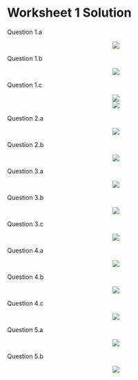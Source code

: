 # Worksheet 1 Solution


Question 1.a

<div style="text-align: center;">
    <img src="https://user-images.githubusercontent.com/6856382/76156418-7e272e00-60b7-11ea-9805-061b452c678c.png">
</div>

Question 1.b

<div style="text-align: center;">
    <img src="https://user-images.githubusercontent.com/6856382/76164785-464fd300-6117-11ea-993a-d2e61c1084bf.png">
</div>

Question 1.c

<div style="text-align: center;">
    <img src="https://user-images.githubusercontent.com/6856382/76165174-7a78c300-611a-11ea-946b-49ba4140c381.png">
</div>

<div style="text-align: center;">
    <img src="https://user-images.githubusercontent.com/6856382/76165272-3b973d00-611b-11ea-85a9-c5a6693d92e5.png">
</div>

Question 2.a

<div style="text-align: center;">
    <img src="https://user-images.githubusercontent.com/6856382/76171636-10c8db00-6153-11ea-9a05-091669a2f3b0.png">
</div>


Question 2.b

<div style="text-align: center;">
    <img src="https://user-images.githubusercontent.com/6856382/76171709-ef1c2380-6153-11ea-92af-eb72f07f2beb.png">
</div>

Question 3.a

<div style="text-align: center;">
    <img src="https://user-images.githubusercontent.com/6856382/76174878-75922e80-616f-11ea-8933-07243497904e.png">
</div>


Question 3.b

<div style="text-align: center;">
    <img src="https://user-images.githubusercontent.com/6856382/76177298-5bf5e480-6179-11ea-8d6e-cad47facbe76.png">
</div>

Question 3.c

<div style="text-align: center;">
    <img src="https://user-images.githubusercontent.com/6856382/76176134-1e8f5800-6175-11ea-8bf4-c9ba36bcf665.png">
</div>

Question 4.a

<div style="text-align: center;">
    <img src="https://user-images.githubusercontent.com/6856382/76228194-03106580-61e6-11ea-8761-84a7ac180d5b.png">
</div>

Question 4.b

<div style="text-align: center;">
    <img src="https://user-images.githubusercontent.com/6856382/76231681-30abdd80-61eb-11ea-9888-f3ca5fa1842e.png">
</div>


Question 4.c

<div style="text-align: center;">
    <img src="https://user-images.githubusercontent.com/6856382/76233655-20e1c880-61ee-11ea-8c72-68db72965953.png">
</div>


Question 5.a

<div style="text-align: center;">
    <img src="https://user-images.githubusercontent.com/6856382/76262349-b0ed3580-6221-11ea-87c6-896a8d3f3494.png">
</div>

Question 5.b

<div style="text-align: center;">
    <img src="https://user-images.githubusercontent.com/6856382/76264554-c5343100-6227-11ea-8396-aa2d5603c225.png">
</div>

